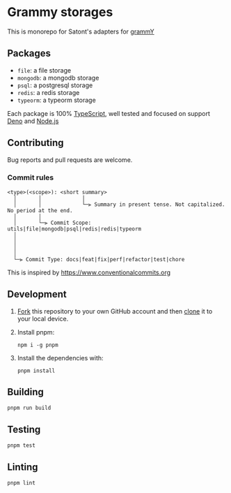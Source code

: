 # Grammy storages

This is monorepo for Satont's adapters for [grammY](https://grammy.dev)

## Packages

- `file`: a file storage
- `mongodb`: a mongodb storage
- `psql`: a postgresql storage
- `redis`: a redis storage
- `typeorm`: a typeorm storage

Each package is 100% [TypeScript](https://www.typescriptlang.org/), well tested and focused on support [Deno](https://deno.land) and [Node.js](https://nodejs.org/en/)


## Contributing

Bug reports and pull requests are welcome.

### Commit rules
```
<type>(<scope>): <short summary>
  │       │             │
  │       │             └─⫸ Summary in present tense. Not capitalized. No period at the end.
  │       │
  │       └─⫸ Commit Scope: utils|file|mongodb|psql|redis|redis|typeorm
  │                          
  │                          
  │                          
  │
  └─⫸ Commit Type: docs|feat|fix|perf|refactor|test|chore
```

This is inspired by https://www.conventionalcommits.org

## Development

1. [Fork](https://help.github.com/articles/fork-a-repo/) this repository to your own GitHub account and then [clone](https://help.github.com/articles/cloning-a-repository/) it to your local device.

2. Install pnpm:
    ```
    npm i -g pnpm
    ```

3. Install the dependencies with:
    ```
    pnpm install
    ```

## Building

```
pnpm run build
```

## Testing

```
pnpm test
```


## Linting

```
pnpm lint
```